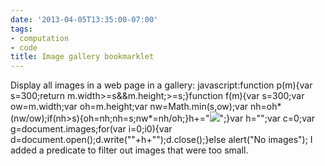 ```yaml
---
date: '2013-04-05T13:35:00-07:00'
tags:
- computation
- code
title: Image gallery bookmarklet
---
```


Display all images in a web page in a gallery: javascript:function p(m){var s=300;return m.width>=s&&m.height;>=s;}function f(m){var s=300;var ow=m.width;var oh=m.height;var nw=Math.min(s,ow);var nh=oh*(nw/ow);if(nh>s){oh=nh;nh=s;nw*=nh/oh;}h+="[![]("+m.src+")]("+m.src+")";}var h="";var c=0;var g=document.images;for(var i=0;i0){var d=document.open();d.write(""+h+"");d.close();}else alert("No images"); I added a predicate to filter out images that were too small.
